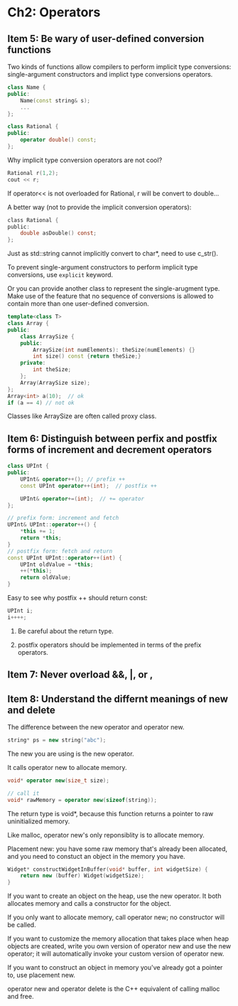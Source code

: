 # Ch2: Operators

## Item 5: Be wary of user-defined conversion functions

Two kinds of functions allow compilers to perform implicit type conversions:
single-argument constructors and implict type conversions operators.

```c++
class Name {
public:
    Name(const string& s);
    ...
};

class Rational {
public:
    operator double() const;
};
```

Why implicit type conversion operators are not cool?
```c++
Rational r(1,2);
cout << r;
```
If operator<< is not overloaded for Rational, r will be convert to double...

A better way (not to provide the implicit conversion operators):
```c
class Rational {
public:
    double asDouble() const;
};
```

Just as std::string cannot implicitly convert to char\*, need to use c_str().

To prevent single-argument constructors to perform implicit type conversions, use `explicit` keyword.

Or you can provide another class to represent the single-arugment type. Make use of the feature that no sequence of
conversions is allowed to contain more than one user-defined conversion.

```c++
template<class T>
class Array {
public:
    class ArraySize {
    public:
        ArraySize(int numElements): theSize(numElements) {}
        int size() const {return theSize;}
    private:
        int theSize;
    };
    Array(ArraySize size);
};
Array<int> a(10);  // ok
if (a == 4) // not ok
```

Classes like ArraySize are often called proxy class.

## Item 6: Distinguish between perfix and postfix forms of increment and decrement operators

```c++
class UPInt {
public:
    UPInt& operator++(); // prefix ++
    const UPInt operator++(int);  // postfix ++

    UPInt& operator+=(int);  // += operator
};

// prefix form: increment and fetch
UPInt& UPInt::operator++() {
    *this += 1;
    return *this;
}
// postfix form: fetch and return
const UPInt UPInt::operator++(int) {
    UPInt oldValue = *this;
    ++(*this);
    return oldValue;
}
```

Easy to see why postfix ++ should return const:
```c++
UPInt i;
i++++;
```

1. Be careful about the return type.

2. postfix operators should be implemented in terms of the prefix operators.


## Item 7: Never overload &&, |, or , 

## Item 8: Understand the differnt meanings of new and delete

The difference between the new operator and operator new.

```c++
string* ps = new string("abc");
```
The new you are using is the new operator.

It calls operator new to allocate memory.

```c++
void* operator new(size_t size);

// call it
void* rawMemory = operator new(sizeof(string));
```
The return type is void\*, because this function returns a pointer to raw uninitialized memory.

Like malloc, operator new's only reponsiblity is to allocate memory.

Placement new: you have some raw memory that's already been allocated, and you need to constuct an object in the 
memory you have.
```c++
Widget* constructWidgetInBuffer(void* buffer, int widgetSize) {
    return new (buffer) Widget(widgetSize);
}
```

If you want to create an object on the heap, use the new operator. It both allocates memory and calls a constructor for
the object.

If you only want to allocate memory, call operator new; no constructor will be called. 

If you want to customize the memory allocation that takes place when heap objects are created, write you own version of
operator new and use the new operator; it will automatically invoke your custom version of operator new.

If you want to construct an object in memory you've already got a pointer to, use placement new.

operator new and operator delete is the C++ equivalent of calling malloc and free.
